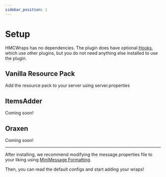 ```yaml
---
sidebar_position: 1
---
```


# Setup

HMCWraps has no dependencies. The plugin does have optional [Hooks](https://docs.hibiscusmc.com/docs/hmcwraps/hooks), which use other plugins, but you do not need anything else installed to use the plugin.

## Vanilla Resource Pack

Add the resource pack to your server using server.properties

## ItemsAdder

Coming soon!

## Oraxen

Coming soon!

---

After installing, we recommend modifying the message.properties file to your liking using [MiniMessage Formatting](https://docs.adventure.kyori.net/minimessage/format.html).

Then, you can read the default configs and start adding your wraps!